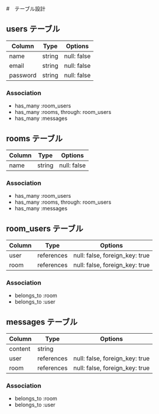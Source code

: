 #　テーブル設計

## users テーブル

| Column    | Type   | Options     |
| --------  | ------ | ----------- |
| name      | string | null: false |
| email     | string | null: false |
| password  | string | null: false |

### Association

- has_many :room_users
- has_many :rooms, through: room_users
- has_many :messages

## rooms テーブル

| Column | Type    | Options     |
| ------ | ------- | ----------- |
| name   | string  | null: false |

### Association

- has_many :room_users
- has_many :rooms, through: room_users
- has_many :messages

## room_users テーブル

| Column  | Type       | Options                        |
| ------- | ---------- | ------------------------------ |
| user    | references | null: false, foreign_key: true | 
| room    | references | null: false, foreign_key: true |

### Association

- belongs_to :room
- belongs_to :user

## messages テーブル

| Column   | Type        | Options                        |
| -------- | ----------- | ------------------------------ |
| content  | string      |                                |
| user     | references  | null: false, foreign_key: true |
| room     | references  | null: false, foreign_key: true |

### Association

- belongs_to :room
- belongs_to :user
